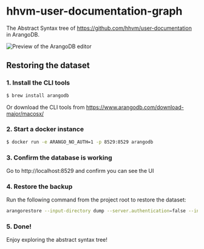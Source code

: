 # hhvm-user-documentation-graph

The Abstract Syntax tree of https://github.com/hhvm/user-documentation in ArangoDB.

![Preview of the ArangoDB editor](https://i.imgur.com/47hoBTJ.png)

## Restoring the dataset

### 1. Install the CLI tools

```bash
$ brew install arangodb
```

Or download the CLI tools from https://www.arangodb.com/download-major/macosx/

### 2. Start a docker instance

```bash
$ docker run -e ARANGO_NO_AUTH=1 -p 8529:8529 arangodb
```

### 3. Confirm the database is working

Go to http://localhost:8529 and confirm you can see the UI

### 4. Restore the backup

Run the following command from the project root to restore the dataset:
```bash
arangorestore --input-directory dump --server.authentication=false --include-system-collections true
```

### 5. Done!

Enjoy exploring the abstract syntax tree!

